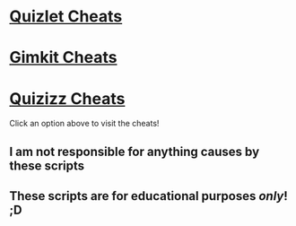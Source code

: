 # [Quizlet Cheats](quizlet/README.md)

# [Gimkit Cheats](gimkit/README.md)

# [Quizizz Cheats](quizizz/README.md)

<span name="TAGS: gimkit gimkit cheat gimkit hack gimkit advantage gimkit cheats gimkit hacks gimkit hck gimkit hcks hack gimkit hck gimkit hacks for gimkit quizlet quizlet cheat quizlet hack quizlet advantage quizlet cheats quizlet hacks quizlet hck quizlet hcks hack quizlet hck quizlet hacks for quizlet quizizz hacks quizizz auto answer quizizz cheat quizziz" title="(?) Help">Click an option above to visit the cheats!</span>

## I am not responsible for anything causes by these scripts
## These scripts are for educational purposes *only*! ;D
